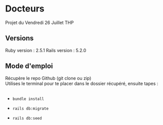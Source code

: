 # Docteurs

Projet du Vendredi 26 Juillet THP

## Versions

Ruby version : 2.5.1 
Rails version : 5.2.0

## Mode d'emploi
Récupère le repo Github (git clone ou zip) <br/>
Utilises le terminal pour te placer dans le dossier récupéré, ensuite tapes :<br/>
<br/>

* `bundle install`<br/>

* `rails db:migrate`<br/>

* `rails db:seed`

